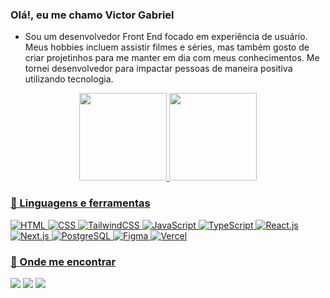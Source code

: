 ### Olá!, eu me chamo Victor Gabriel

- Sou um desenvolvedor Front End focado em experiência de usuário. Meus hobbies incluem assistir filmes e séries, mas também gosto de criar projetinhos para me manter em dia com meus conhecimentos. Me tornei desenvolvedor para impactar pessoas de maneira positiva utilizando tecnologia.

<div align="center">
  <a href="https://github.com/victorbr988">
  <img height="140em" src="https://github-readme-stats.vercel.app/api?username=victorbr988&show_icons=true&theme=tokyonight&include_all_commits=true&count_private=true"/>
  <img height="140em" src="https://github-readme-stats.vercel.app/api/top-langs/?username=victorbr988&layout=compact&langs_count=7&theme=tokyonight"/>
</div>

### 🚀 Linguagens e ferramentas

![HTML](https://img.shields.io/badge/-HTML-E34F26?style=flat-square&logo=HTML5&logoColor=white)
![CSS](https://img.shields.io/badge/-CSS-1572B6?style=flat-square&logo=css3&logoColor=white)
![TailwindCSS](https://img.shields.io/badge/-TailwindCSS-06B6D4?style=flat-square&logo=TailwindCSS&logoColor=white)
![JavaScript](https://img.shields.io/badge/-JavaScript-F7DF1E?style=flat-square&logo=Javascript&logoColor=black)
![TypeScript](https://img.shields.io/badge/-TypeScript-007ACC?style=flat-square&logo=Typescript&logoColor=white)
![React.js](https://img.shields.io/badge/-React.js-61DAFB?style=flat-square&logo=React&logoColor=white)
![Next.js](https://img.shields.io/badge/-Next.js-000000?style=flat-square&logo=Next.js&logoColor=white)
![PostgreSQL](https://img.shields.io/badge/-PostgreSQL-4169E1?style=flat-square&logo=PostgreSQL&logoColor=white)
![Figma](https://img.shields.io/badge/-Figma-F24E1E?style=flat-square&logo=Figma&logoColor=white)
![Vercel](https://img.shields.io/badge/-Vercel-000000?style=flat-square&logo=Vercel&logoColor=white)

### 🔎 Onde me encontrar

  <a href="https://instagram.com/gab_ulquiorrasbtn" target="_blank"><img src="https://img.shields.io/badge/-Instagram-%23E4405F?style=for-the-badge&logo=instagram&logoColor=white" target="_blank"></a>
  <a href = "mailto:gabrielvghs666@gmail.com"><img src="https://img.shields.io/badge/Gmail-D14836?style=for-the-badge&logo=gmail&logoColor=white" target="_blank"></a>
  <a href="https://www.linkedin.com/in/victor-gabriel-2543241b8/" target="_blank"><img src="https://img.shields.io/badge/-LinkedIn-%230077B5?style=for-the-badge&logo=linkedin&logoColor=white" target="_blank"></a>
  
</div>
